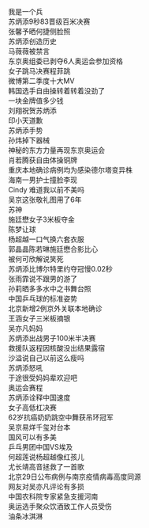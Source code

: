 我是一个兵  
苏炳添9秒83晋级百米决赛  
张馨予晒何捷侧脸照  
苏炳添创造历史  
马薇薇被禁言  
东京奥组委已剥夺6人奥运会参加资格  
女子跳马决赛程菲跳  
微博第二季度十大MV  
韩国选手自由操转着转着没劲了  
一块金牌值多少钱  
刘翔祝贺苏炳添  
印小天道歉  
苏炳添手势  
孙炜掉下器械  
神秘的东方力量再现东京奥运会  
肖若腾获自由体操铜牌  
重庆本地确诊病例均为感染德尔塔变异株  
海南一男护士撞脸李现  
Cindy 难道我以前不美吗  
吴京这张敬礼图用了6年  
苏神  
施廷懋女子3米板夺金  
陈梦让球  
杨超越一口气换六套衣服  
郭晶晶陈若琳施廷懋合影比心  
被何可欣解说笑死  
苏炳添比博尔特里约夺冠慢0.02秒  
张雨霏说不跟男的游了  
孙莉晒多多水中之书舞台照  
中国乒乓球的标准姿势  
北京新增2例京外关联本地确诊  
王涵女子三米板摘银  
吴亦凡妈妈  
苏炳添出战男子100米半决赛  
救援队返程因核酸没出结果露宿  
沙溢说自己以前这么瘦吗  
苏炳添怒吼  
于途很受妈妈辈欢迎吧  
奥运会赛程  
苏炳添诠释中国速度  
女子高低杠决赛  
62岁抗癌奶奶跳空中舞获吊环冠军  
吴京易烊千玺对台本  
国风可以有多美  
乒乓男团中国VS埃及  
何超莲说杨超越像红孩儿  
尤长靖高音拯救了一首歌  
北京29日公布病例与南京疫情病毒高度同源  
网友对吴亦凡评论有多损  
中国农科院专家紧急支援河南  
奥运选手聚众饮酒致工作人员受伤  
油条冰淇淋  
